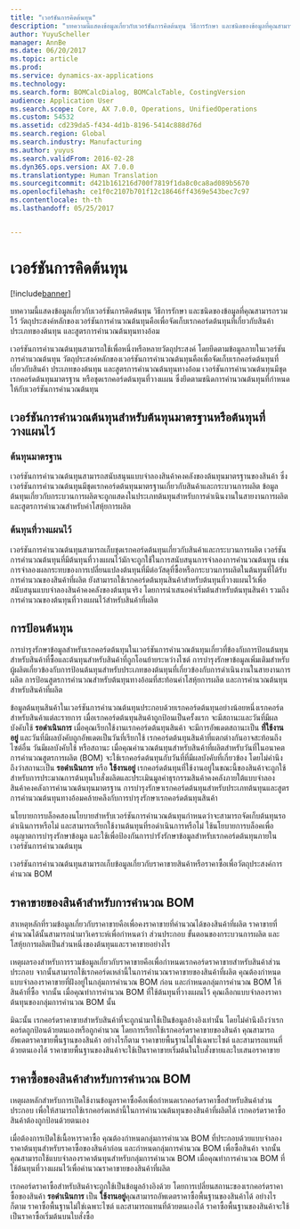 ```yaml
---
title: "เวอร์ชันการคิดต้นทุน"
description: "บทความนี้แสดงข้อมูลเกี่ยวกับเวอร์ชันการคิดต้นทุน วิธีการรักษา และชนิดของข้อมูลที่คุณสามารถรวมไว้ วัตถุประสงค์หลักของเวอร์ชันการคำนวณต้นทุนคือเพื่อจัดเก็บเรกคอร์ดต้นทุนที่เกี่ยวกับสินค้า ประเภทของต้นทุน และสูตรการคำนวณต้นทุนทางอ้อม"
author: YuyuScheller
manager: AnnBe
ms.date: 06/20/2017
ms.topic: article
ms.prod: 
ms.service: dynamics-ax-applications
ms.technology: 
ms.search.form: BOMCalcDialog, BOMCalcTable, CostingVersion
audience: Application User
ms.search.scope: Core, AX 7.0.0, Operations, UnifiedOperations
ms.custom: 54532
ms.assetid: cd239da5-f434-4d1b-8196-5414c888d76d
ms.search.region: Global
ms.search.industry: Manufacturing
ms.author: yuyus
ms.search.validFrom: 2016-02-28
ms.dyn365.ops.version: AX 7.0.0
ms.translationtype: Human Translation
ms.sourcegitcommit: d421b161216d700f7819f1da8c0ca8ad089b5670
ms.openlocfilehash: ce1f0c2107b701f12c18646ff4369e543bec7c97
ms.contentlocale: th-th
ms.lasthandoff: 05/25/2017


---
```


# <a name="costing-versions"></a>เวอร์ชันการคิดต้นทุน

[!include[banner](../includes/banner.md)]


บทความนี้แสดงข้อมูลเกี่ยวกับเวอร์ชันการคิดต้นทุน วิธีการรักษา และชนิดของข้อมูลที่คุณสามารถรวมไว้ วัตถุประสงค์หลักของเวอร์ชันการคำนวณต้นทุนคือเพื่อจัดเก็บเรกคอร์ดต้นทุนที่เกี่ยวกับสินค้า ประเภทของต้นทุน และสูตรการคำนวณต้นทุนทางอ้อม

เวอร์ชันการคำนวณต้นทุนสามารถใช้เพื่อหนึ่งหรือหลายวัตถุประสงค์ โดยยึดตามข้อมูลภายในเวอร์ชันการคำนวณต้นทุน วัตถุประสงค์หลักของเวอร์ชันการคำนวณต้นทุนคือเพื่อจัดเก็บเรกคอร์ดต้นทุนที่เกี่ยวกับสินค้า ประเภทของต้นทุน และสูตรการคำนวณต้นทุนทางอ้อม เวอร์ชันการคำนวณต้นทุนมีชุดเรกคอร์ดต้นทุนมาตรฐาน หรือชุดเรกคอร์ดต้นทุนที่วางแผน ซึ่งยึดตามชนิดการคำนวณต้นทุนที่กำหนดให้กับเวอร์ชันการคำนวณต้นทุน

## <a name="costing-versions-for-standard-or-planned-costs"></a>เวอร์ชันการคำนวณต้นทุนสำหรับต้นทุนมาตรฐานหรือต้นทุนที่วางแผนไว้
### <a name="standard-costs"></a>ต้นทุนมาตรฐาน

เวอร์ชันการคำนวณต้นทุนสามารถสนับสนุนแบบจำลองสินค้าคงคลังของต้นทุนมาตรฐานของสินค้า ซึ่งเวอร์ชันการคำนวณต้นทุนมีชุดเรกคอร์ดต้นทุนมาตรฐานเกี่ยวกับสินค้าและกระบวนการผลิต ข้อมูลต้นทุนเกี่ยวกับกระบวนการผลิตจะถูกแสดงในประเภทต้นทุนสำหรับการดำเนินงานในสายงานการผลิตและสูตรการคำนวณสำหรับค่าโสหุ้ยการผลิต

### <a name="planned-costs"></a>ต้นทุนที่วางแผนไว้

เวอร์ชันการคำนวณต้นทุนสามารถเก็บชุดเรกคอร์ดต้นทุนเกี่ยวกับสินค้าและกระบวนการผลิต เวอร์ชันการคำนวณต้นทุนที่มีต้นทุนที่วางแผนไว้มักจะถูกใช้ในการสนับสนุนการจำลองการคำนวณต้นทุน เช่น การจำลองผลกระทบของการเปลี่ยนแปลงต้นทุนที่มีต่อวัสดุที่ซื้อหรือกระบวนการผลิตในต้นทุนที่ได้รับการคำนวณของสินค้าที่ผลิต ยังสามารถใช้เรกคอร์ดต้นทุนสินค้าสำหรับต้นทุนที่วางแผนไว้เพื่อสนับสนุนแบบจำลองสินค้าคงคลังของต้นทุนจริง โดยการนำเสนอค่าเริ่มต้นสำหรับต้นทุนสินค้า รวมถึงการคำนวณของต้นทุนที่วางแผนไว้สำหรับสินค้าที่ผลิต

## <a name="entering-costs"></a>การป้อนต้นทุน
การบำรุงรักษาข้อมูลสำหรับเรกคอร์ดต้นทุนในเวอร์ชันการคำนวณต้นทุนเกี่ยวที่ข้องกับการป้อนต้นทุนสำหรับสินค้าที่ซื้อและต้นทุนสำหรับสินค้าที่ถูกโอนย้ายระหว่างไซต์ การบำรุงรักษาข้อมูลเพิ่มเติมสำหรับผู้ผลิตเกี่ยวข้องกับการป้อนต้นทุนสำหรับประเภทของต้นทุนที่เกี่ยวข้องกับการดำเนินงานในสายงานการผลิต การป้อนสูตรการคำนวณสำหรับต้นทุนทางอ้อมที่สะท้อนค่าโสหุ้ยการผลิต และการคำนวณต้นทุนสำหรับสินค้าที่ผลิต 

ข้อมูลต้นทุนสินค้าในเวอร์ชันการคำนวณต้นทุนประกอบด้วยเรกคอร์ดต้นทุนอย่างน้อยหนึ่งเรกคอร์ดสำหรับสินค้าแต่ละรายการ เมื่อเรกคอร์ดต้นทุนสินค้าถูกป้อนเป็นครั้งแรก จะมีสถานะและวันที่มีผลบังคับใช้ **รอดำเนินการ** เมื่อคุณเรียกใช้งานเรกคอร์ดต้นทุนสินค้า จะมีการอัพเดตสถานะเป็น **ที่ใช้งานอยู่** และวันที่มีผลบังคับถูกอัพเดตเป็นวันที่เรียกใช้ เรกคอร์ดต้นทุนสินค้าที่แตกต่างกันอาจสะท้อนถึงไซต์อื่น วันมีผลบังคับใช้ หรือสถานะ เมื่อคุณคำนวณต้นทุนสำหรับสินค้าที่ผลิตสำหรับวันที่ในอนาคต การคำนวณสูตรการผลิต (BOM) จะใช้เรกคอร์ดต้นทุนกับวันที่ที่มีผลบังคับที่เกี่ยวข้อง โดยไม่คำนึงถึงว่าสถานะเป็น **รอดำเนินการ** หรือ **ใช้งานอยู่** เรกคอร์ดต้นทุนที่ใช้งานอยู่ในขณะนี้ของสินค้าจะถูกใช้สำหรับการประมาณการต้นทุนใบสั่งผลิตและประเมินมูลค่าธุรกรรมสินค้าคงคลังภายใต้แบบจำลองสินค้าคงคลังการคำนวณต้นทุนมาตรฐาน การบำรุงรักษาเรกคอร์ดต้นทุนสำหรับประเภทต้นทุนและสูตรการคำนวณต้นทุนทางอ้อมคล้ายคลึงกับการบำรุงรักษาเรกคอร์ดต้นทุนสินค้า 

นโยบายการบล็อคสองนโยบายสำหรับเวอร์ชันการคำนวณต้นทุนกำหนดว่าจะสามารถจัดเก็บต้นทุนรอดำเนินการหรือไม่ และสามารถเรียกใช้งานต้นทุนที่รอดำเนินการหรือไม่ ใช้นโยบายการบล็อคเพื่ออนุญาตการบำรุงรักษาข้อมูล และใช้เพื่อป้องกันการบำรังรักษาข้อมูลสำหรับเรกคอร์ดต้นทุนภายในเวอร์ชันการคำนวณต้นทุน 

เวอร์ชันการคำนวณต้นทุนสามารถเก็บข้อมูลเกี่ยวกับราคาขายสินค้าหรือราคาซื้อเพื่อวัตถุประสงค์การคำนวณ BOM

## <a name="item-sales-prices-for-bom-calculations"></a>ราคาขายของสินค้าสำหรับการคำนวณ BOM
สาเหตุหลักที่รวมข้อมูลเกี่ยวกับราคาขายคือเพื่อคงราคาขายที่คำนวณได้ของสินค้าที่ผลิต ราคาขายที่คำนวณได้นั้นสามารถนำมาวิเคราะห์เพื่อกำหนดว่า ส่วนประกอบ ขั้นตอนของกระบวนการผลิต และโสหุ้ยการผลิตเป็นส่วนหนึ่งของต้นทุนและราคาขายอย่างไร 

เหตุผลรองสำหรับการรวมข้อมูลเกี่ยวกับราคาขายคือเพื่อกำหนดเรกคอร์ดราคาขายสำหรับสินค้าส่วนประกอบ จากนั้นสามารถใช้เรกคอร์ดเหล่านี้ในการคำนวณราคาขายของสินค้าที่ผลิต คุณต้องกำหนดแบบจำลองราคาขายที่ฝังอยู่ในกลุ่มการคำนวณ BOM ก่อน และกำหนดกลุ่มการคำนวณ BOM ให้สินค้าที่ซื้อ จากนั้น เมื่อคุณทำการคำนวณ BOM ที่ใช้ต้นทุนที่วางแผนไว้ คุณเลือกแบบจำลองราคาต้นทุนของกลุ่มการคำนวณ BOM นั้น 

มิฉะนั้น เรกคอร์ดราคาขายสำหรับสินค้าที่จะถูกนำมาใช้เป็นข้อมูลอ้างอิงเท่านั้น โดยไม่คำนึงถึงว่าเรกคอร์ดถูกป้อนด้วยตนเองหรือถูกคำนวณ โดยการเรียกใช้เรกคอร์ดราคาขายของสินค้า คุณสามารถอัพเดตราคาขายพื้นฐานของสินค้า อย่างไรก็ตาม ราคาขายพื้นฐานไม่ใช่เฉพาะไซต์ และสามารถแทนที่ด้วยตนเองได้ ราคาขายพื้นฐานของสินค้าจะใช้เป็นราคาขายเริ่มต้นในใบสั่งขายและใบเสนอราคาขาย

## <a name="item-purchase-prices-for-bom-calculations"></a>ราคาซื้อของสินค้าสำหรับการคำนวณ BOM
เหตุผลหลักสำหรับการเปิดใช้งานข้อมูลราคาซื้อคือเพื่อกำหนดเรกคอร์ดราคาซื้อสำหรับสินค้าส่วนประกอบ เพื่อให้สามารถใช้เรกคอร์ดเหล่านี้ในการคำนวณต้นทุนของสินค้าที่ผลิตได้ เรกคอร์ดราคาซื้อสินค้าต้องถูกป้อนด้วยตนเอง 

เมื่อต้องการเปิดใช้เนื้อหาราคาซื้อ คุณต้องกำหนดกลุ่มการคำนวณ BOM ที่ประกอบด้วยแบบจำลองราคาต้นทุนสำหรับราคาซื้อของสินค้าก่อน และกำหนดกลุ่มการคำนวณ BOM เพื่อซื้อสินค้า จากนั้นคุณสามารถใช้แบบจำลองราคาต้นทุนสำหรับกลุ่มการคำนวณ BOM เมื่อคุณทำการคำนวณ BOM ที่ใช้ต้นทุนที่วางแผนไว้เพื่อคำนวณราคาขายของสินค้าที่ผลิต 

เรกคอร์ดราคาซื้อสำหรับสินค้าจะถูกใช้เป็นข้อมูลอ้างอิงด้วย โดยการเปลี่ยนสถานะของเรกคอร์ดราคาซื้อของสินค้า **รอดำเนินการ** เป็น **ใช้งานอยู่**คุณสามารถอัพเดตราคาซื้อพื้นฐานของสินค้าได้ อย่างไรก็ตาม ราคาซื้อพื้นฐานไม่ใช่เฉพาะไซต์ และสามารถแทนที่ด้วยตนเองได้ ราคาซื้อพื้นฐานของสินค้าจะใช้เป็นราคาซื้อเริ่มต้นบนใบสั่งซื้อ




